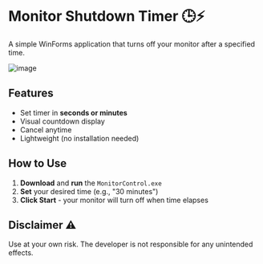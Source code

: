 # Monitor Shutdown Timer 🕒⚡

A simple WinForms application that turns off your monitor after a specified time.

![image](https://github.com/user-attachments/assets/de46e9b4-ffc5-471f-8936-e37c05a49a35)

## Features 
- Set timer in **seconds or minutes**
- Visual countdown display
- Cancel anytime
- Lightweight (no installation needed)

## How to Use 
1. **Download** and **run** the  `MonitorControl.exe`
2. **Set** your desired time (e.g., "30 minutes")
3. **Click Start** - your monitor will turn off when time elapses

## Disclaimer ⚠
Use at your own risk. The developer is not responsible for any unintended effects.
